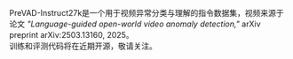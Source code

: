 PreVAD-Instruct27k是一个用于视频异常分类与理解的指令数据集，视频来源于论文 *"Language-guided open-world video anomaly detection,"* arXiv preprint arXiv:2503.13160, 2025。  
训练和评测代码将在近期开源，敬请关注。
